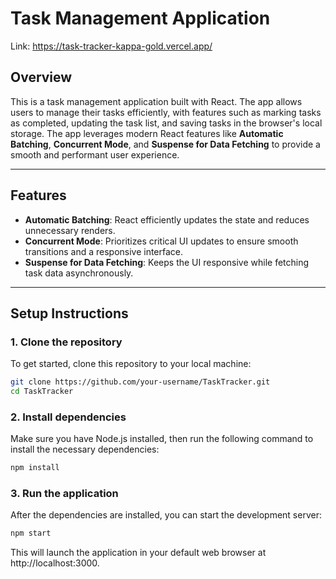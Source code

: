 # Task Management Application
Link: https://task-tracker-kappa-gold.vercel.app/

## Overview

This is a task management application built with React. The app allows users to manage their tasks efficiently, with features such as marking tasks as completed, updating the task list, and saving tasks in the browser's local storage. The app leverages modern React features like **Automatic Batching**, **Concurrent Mode**, and **Suspense for Data Fetching** to provide a smooth and performant user experience.

---

## Features

- **Automatic Batching**: React efficiently updates the state and reduces unnecessary renders.
- **Concurrent Mode**: Prioritizes critical UI updates to ensure smooth transitions and a responsive interface.
- **Suspense for Data Fetching**: Keeps the UI responsive while fetching task data asynchronously.

---

## Setup Instructions

### 1. Clone the repository

To get started, clone this repository to your local machine:

```bash
git clone https://github.com/your-username/TaskTracker.git
cd TaskTracker
```
### 2. Install dependencies

Make sure you have Node.js installed, then run the following command to install the necessary dependencies:

```bash
npm install
```

### 3. Run the application

After the dependencies are installed, you can start the development server:

```bash
npm start
```

This will launch the application in your default web browser at http://localhost:3000.
